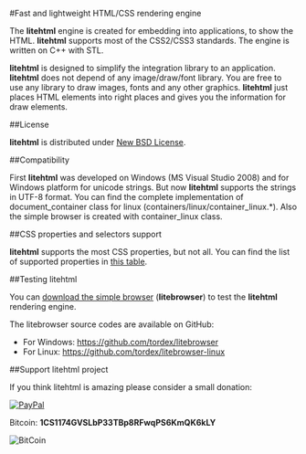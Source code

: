#Fast and lightweight HTML/CSS rendering engine

The **litehtml** engine is created for embedding into applications, to show the HTML. **litehtml** supports most of the CSS2/CSS3 standards. The engine is written on C++ with STL.

**litehtml** is designed to simplify the integration library to an application. **litehtml** does not depend of any image/draw/font library. You are free to use any library to draw images, fonts and any other graphics. **litehtml** just places HTML elements into right places and gives you the information for draw elements.

##License

**litehtml** is distributed under [New BSD License](http://opensource.org/licenses/BSD-3-Clause).

##Compatibility

First **litehtml** was developed on Windows (MS Visual Studio 2008) and for Windows platform for unicode strings. But now **litehtml** supports the strings in UTF-8 format. You can find the complete implementation of document_container class for linux (containers/linux/container_linux.\*). Also the simple browser is created with container_linux class.

##CSS properties and selectors support

**litehtml** supports the most CSS properties, but not all. You can find the list of supported properties in  [this table](https://docs.google.com/spreadsheet/ccc?key=0AvHXl5n24PuhdHdELUdhaUl4OGlncXhDcDJuM1JpMnc&usp=sharing).

##Testing litehtml

You can [download the simple browser](http://www.litehtml.com/download.html) (**litebrowser**) to test the **litehtml** rendering engine. 

The litebrowser source codes are available on GitHub:
  * For Windows: https://github.com/tordex/litebrowser
  * For Linux: https://github.com/tordex/litebrowser-linux

##Support litehtml project

If you think litehtml is amazing please consider a small donation:

[ ![PayPal](https://www.paypalobjects.com/en_US/i/btn/btn_donateCC_LG.gif) ](https://www.paypal.com/cgi-bin/webscr?cmd=_s-xclick&hosted_button_id=UHBQG6EAFCRBA)

Bitcoin: **1CS1174GVSLbP33TBp8RFwqPS6KmQK6kLY**

![BitCoin](https://www.tordex.com/assets/images/litehtml-bitcoin.png)
